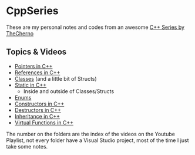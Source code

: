 # CppSeries

These are my personal notes and codes from an awesome [C++ Series by TheCherno](https://www.youtube.com/watch?v=18c3MTX0PK0&list=PLlrATfBNZ98dudnM48yfGUldqGD0S4FFb)

## Topics & Videos

* [Pointers in C++](016-Pointers/Pointers.md)
* [References in C++](017-References/References.md)
* [Classes](018-Classes/Classes.md) (and a little bit of Structs)
* [Static in C++](021-Static/Static.md)
  * Inside and outside of Classes/Structs
* [Enums](024-Enums/Enums.md)
* [Constructors in C++](025-Constructors/Constructors.md)
* [Destructors in C++](026-Destructors/Destructors.md)
* [Inheritance in C++](027-Inheritance/Inheritance.md)
* [Virtual Functions in C++](028-VirtualFunctions/VirtualFunctions.md)

The number on the folders are the index of the videos on the Youtube Playlist, not every folder have a Visual Studio project, most of the time I just take some notes.